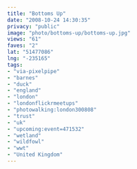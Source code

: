 ```yaml
---
title: "Bottoms Up"
date: "2008-10-24 14:30:35"
privacy: "public"
image: "photo/bottoms-up/bottoms-up.jpg"
views: "61"
faves: "2"
lat: "51477086"
lng: "-235165"
tags:
- "via-pixelpipe"
- "barnes"
- "duck"
- "england"
- "london"
- "londonflickrmeetups"
- "photowalking:london300808"
- "trust"
- "uk"
- "upcoming:event=471532"
- "wetland"
- "wildfowl"
- "wwt"
- "United Kingdom"
---
```

<a href="/photos/2008/10/24/bottoms-up"></a>
